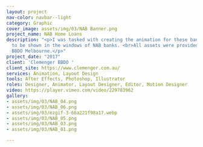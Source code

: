 ```yaml
---
layout: project
nav-color: navbar--light
category: Graphic
cover_image: assets/img/03/NAB Banner.png
project_name: NAB Home Loans
description: "<p>I was tasked with creating the animation for these bank loan screens
  to be shown in the windows of NAB banks. <br>All assets were provided by Clemenger
  BBDO Melbourne.</p>"
project_date: "2017"
client: 'Clemenger BBDO '
client_site: https://www.clemenger.com.au/
services: Animation, Layout Design
tools: After Effects, Photoshop, Illustrator
roles: Designer, Animator, Layout Designer, Editor, Motion Designer
video: https://player.vimeo.com/video/229783962
gallery:
- assets/img/03/NAB_04.png
- assets/img/03/NAB_06.png
- assets/img/03/ezgif-3-66a221f98a17.webp
- assets/img/03/NAB_05.png
- assets/img/03/NAB_03.png
- assets/img/03/NAB_01.png

---
```

